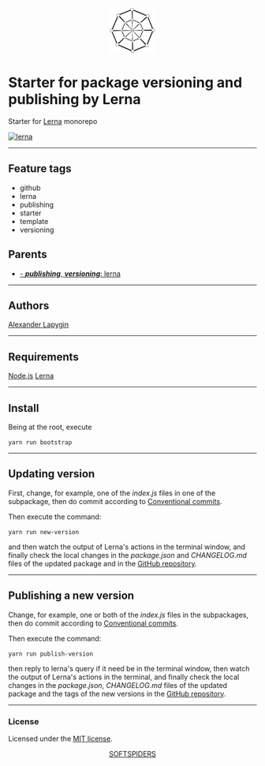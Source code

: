 <div align="center">
    <a href="https://github.com/softspiders/softspiders">
      <img src="./images/sslogo-from-github-20.png"/>
    </a>
</div>

# Starter for package versioning and publishing by Lerna

Starter for [Lerna](https://lerna.js.org/) monorepo

[![lerna](https://img.shields.io/badge/maintained%20with-lerna-cc00ff.svg)](https://lerna.js.org/)

---

## Feature tags

- github
- lerna
- publishing
- starter
- template
- versioning

## Parents

- [- ***publishing***, ***versioning***: lerna](https://github.com/softspiders/lerna)

---
## Authors

[Alexander Lapygin](https://github.com/AlexanderLapygin)

---

## Requirements

[Node.js](https://nodejs.org/en/download/package-manager/)
[Lerna](https://lerna.js.org/)

---

## Install

Being at the root, execute

```
yarn run bootstrap
```

---

## Updating version

First, change, for example, one of the *index.js* files in one of the subpackage, then do commit according to
[Conventional commits](https://www.conventionalcommits.org/en/v1.0.0/).

Then execute the command:

```
yarn run new-version
```

and then watch the output of Lerna's actions in the terminal window, and finally check the local changes in the
*package.json* and *CHANGELOG.md* files of the updated package and in the [GitHub repository](https://github.com/softspiders/lerna-version-release-starter).

---

## Publishing a new version

Change, for example, one or both of the *index.js* files in the subpackages, then do commit according to
[Conventional commits](https://www.conventionalcommits.org/en/v1.0.0/).

Then execute the command:

```
yarn run publish-version
```

then reply to lerna's query if it need be in the terminal window, then watch the output of Lerna's actions in the
terminal, and finally check the local changes in the *package.json*, *CHANGELOG.md* files of the updated package and the
tags of the new versions in the [GitHub repository](https://github.com/softspiders/lerna-version-release-starter).

---

### License

Licensed under the [MIT license](./LICENSE). 

<div align="center">
    <a href="https://github.com/softspiders/softspiders">SOFTSPIDERS</a>
</div>
